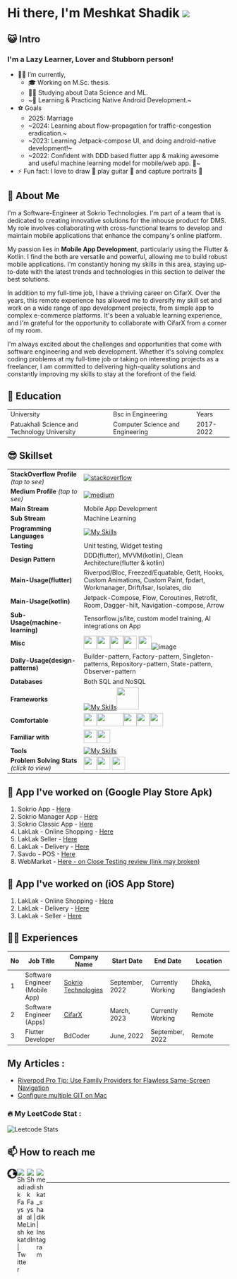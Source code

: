 # Hi there, I'm Meshkat Shadik  <img src="https://raw.githubusercontent.com/MartinHeinz/MartinHeinz/master/wave.gif" width="30px">


## 😺 Intro
### I'm a Lazy Learner, Lover and Stubborn person!
- 🤷‍♀️ I’m currently,
    - 🎓 Working on M.Sc. thesis.
    - 😶‍🌫️ Studying about Data Science and ML. 
    - ~📌 Learning & Practicing Native Android Development.~
- ⚽ Goals
    - 2025: Marriage 
    - ~2024: Learning about flow-propagation for traffic-congestion eradication.~
    - ~2023: Learning Jetpack-compose UI, and doing android-native development!~
    - ~2022: Confident with DDD based flutter app & making awesome and useful machine learning model for mobile/web app. 🥱~
- ⚡ Fun fact: I love to draw 🎨 play guitar 🎸 and capture portraits 📸


## 🎤 About Me

I'm a Software-Engineer at Sokrio Technologies. I'm part of a team that is dedicated to creating innovative solutions for the inhouse product for DMS. My role involves collaborating with cross-functional teams to develop and maintain mobile applications that enhance the company's online platform.

My passion lies in **Mobile App Development**, particularly using the Flutter & Kotlin. I find the both are versatile and powerful, allowing me to build robust mobile applications. I'm constantly honing my skills in this area, staying up-to-date with the latest trends and technologies in this section to deliver the best solutions.

In addition to my full-time job, I have a thriving career on CifarX. Over the years, this remote experience has allowed me to diversify my skill set and work on a wide range of app development projects, from simple app to complex e-commerce platforms. It's been a valuable learning experience, and I'm grateful for the opportunity to collaborate with CifarX from a corner of my room.

I'm always excited about the challenges and opportunities that come with software engineering and web development. Whether it's solving complex coding problems at my full-time job or taking on interesting projects as a freelancer, I am committed to delivering high-quality solutions and constantly improving my skills to stay at the forefront of the field.

## 🥇 Education
| | | |
|-|-|-|
|University|Bsc in Engineering| Years|
|Patuakhali Science and Technology University| Computer Science and Engineering| 2017-2022|


## 😎 Skillset

| | |
|-|-|
|**StackOverflow Profile** *(tap to see)*|<a href="https://stackoverflow.com/users/8539289/meshkat-shadik?tab=profile"><img height="30" alt="stackoverflow" src="https://github.com/Meshkat-Shadik/Meshkat-Shadik/assets/31488481/e1b92fa1-c45a-42d5-8feb-43a9d82aef0f"></a>| 
|**Medium Profile** *(tap to see)*|<a href="https://medium.com/@shadik14"><img height="30" alt="medium" src="https://cdn-icons-png.flaticon.com/512/5968/5968906.png"></a>|
| **Main Stream** | Mobile App Development |
| **Sub Stream** | Machine Learning |
| **Programming Languages** |[![My Skills](https://skillicons.dev/icons?i=dart,kotlin,c,js,python,cs&theme=dark)](https://skillicons.dev)|
| **Testing** | Unit testing, Widget testing |
| **Design Pattern** | DDD(flutter), MVVM(kotlin), Clean Architecture(flutter & kotlin) |
| **Main-Usage(flutter)** | Riverpod/Bloc, Freezed/Equatable, GetIt, Hooks, Custom Animations, Custom Paint, fpdart, Workmanager, Drift/Isar, Isolates, dio |
| **Main-Usage(kotlin)** | Jetpack-Compose, Flow, Coroutines, Retrofit, Room, Dagger-hilt, Navigation-compose, Arrow |
| **Sub-Usage(machine-learning)** | Tensorflow.js/lite, custom model training, AI integrations on App|
| **Misc** |<img src="https://github.com/Meshkat-Shadik/Meshkat-Shadik/assets/31488481/d795e687-cc84-4e9c-9a68-5b4e93162f5a" height="30" width="30"><img src="https://github.com/Meshkat-Shadik/Meshkat-Shadik/assets/31488481/dee50fcf-d270-402f-a310-53a5b25bff9e" height="30" width="30"><img src="https://avatars.slack-edge.com/2022-12-12/4499299866389_3f6b48b6614f27820d84_512.png" height="30" width="30"><img src="https://github.com/Meshkat-Shadik/Meshkat-Shadik/assets/31488481/e03d5621-ea81-475e-a929-ddbee73341e2" height="30" width="30">   <img width="30" height="30" src="https://github.com/Meshkat-Shadik/Meshkat-Shadik/assets/31488481/199b4ced-1f67-48ce-9e5f-95fa5fbd10ea"><img height="30" alt="image" src="https://github.com/Meshkat-Shadik/Meshkat-Shadik/assets/31488481/ccf4cd0f-036b-451d-a10e-bbc3390e2f0e">|
| **Daily-Usage(design-patterns)** | Builder-pattern, Factory-pattern, Singleton-patterns, Repository-pattern, State-pattern, Observer-pattern|
| **Databases** | Both SQL and NoSQL |
| **Frameworks** |[![My Skills](https://skillicons.dev/icons?i=flutter,nodejs,react&theme=dark)](https://skillicons.dev)<img src="https://user-images.githubusercontent.com/48350702/136327368-98272ce0-a1c5-4b61-89fc-32f2350a84ed.png" height="50" width="50">|
| **Comfortable** | <img src="https://logowik.com/content/uploads/images/tensorflow4903.jpg" width="30" height="30"><img src="https://encrypted-tbn0.gstatic.com/images?q=tbn:ANd9GcRMm3a9krUhkFr9ok_Ios7qoh8Q7318Nrf6MA&s" height="30" width="60"><img src="https://github.com/Meshkat-Shadik/WeatherApp-Kotlin/assets/31488481/3d52b4bb-e3b5-420f-9d8a-5f6eb8238cd1" height="30" width="30"><img src="https://5.imimg.com/data5/SELLER/Default/2023/10/354315633/KR/UQ/JO/64185218/mern-language-traning-500x500.png" height="30" width="30"><img src="https://bluemarkacademy.com/wp-content/uploads/2020/12/winform-logo.jpg" height="30" width="30"> |
| **Familiar with** |<img src="https://github.com/Meshkat-Shadik/WeatherApp-Kotlin/assets/31488481/41904601-8020-4da8-9f62-4ad7432791ff" width="30" height="30"><img src="https://cdn-icons-png.flaticon.com/512/5968/5968371.png" width="30" height="30">|
| **Tools** |[![My Skills](https://skillicons.dev/icons?i=git,bash,powershell,postman,prisma&theme=dark)](https://skillicons.dev) |
|**Problem Solving Stats** *(click to view)*|<a href="https://leetcode.com/shadik14/"><img src="https://github.com/Meshkat-Shadik/WeatherApp-Kotlin/assets/31488481/cca777fb-eae3-4a7f-a98c-747f9b959adf" width="30" height="30"></a><a href="https://codeforces.com/profile/Meshkat_Shadik"><img src="https://store-images.s-microsoft.com/image/apps.48094.14504742535903781.aedbca21-113a-48f4-b001-4204e73b22fc.503f883f-8339-4dc5-8609-81713a59281f" width="30" height="30"></a> <a href="https://judge.beecrowd.com/en/profile/143113"><img src="https://github.com/Meshkat-Shadik/WeatherApp-Kotlin/assets/31488481/d7f5e054-aca1-44f8-a789-d887ab363c1b" width="30" height="30"></a>|

## 👾 App I've worked on (Google Play Store Apk)
1. Sokrio App - [Here](https://play.google.com/store/apps/details?id=com.sokrio.sokrio_app&pcampaignid=web_share)
2. Sokrio Manager App - [Here](https://play.google.com/store/apps/details?id=com.sokrio.sokrio_manager&pcampaignid=web_share)
3. Sokrio Classic App - [Here](https://play.google.com/store/apps/details?id=com.sokrio.sokrio_classic&pcampaignid=web_share)
4. LakLak - Online Shopping - [Here](https://play.google.com/store/apps/details?id=tj.laklakmarket.ecommerce.app)
5. LakLak Seller - [Here](https://play.google.com/store/apps/details?id=tj.laklakmarket.seller.app)
6. LakLak - Delivery - [Here](https://play.google.com/store/apps/details?id=tj.laklakmarket.delivery.app)
7. Savdo - POS - [Here](https://play.google.com/store/apps/details?id=shop.savdo.pos.app&pcampaignid=web_share)
8. WebMarket - [Here - on Close Testing review (link may broken)](https://play.google.com/store/apps/details?id=tj.webmarket.ecom.app)

## 👾 App I've worked on (iOS App Store)
1. LakLak - Online Shopping - [Here](https://apps.apple.com/us/app/laklak-%D0%BE%D0%BD%D0%BB%D0%B0%D0%B9%D0%BD-%D0%BC%D0%B0%D0%B3%D0%B0%D0%B7%D0%B8%D0%BD/id6737066055)
2. LakLak - Delivery - [Here](https://apps.apple.com/us/app/laklak-delivery-app/id6737203177)
3. LakLak - Seller - [Here](https://apps.apple.com/us/app/laklak-seller-app/id6737203641)




## 👨‍💼 Experiences

| No | Job Title | Company Name | Start Date | End Date | Location |
| --- | --- | --- | --- | --- | --- |
| 1 | Software Engineer (Mobile App) | <a href="https://www.sokrio.com/">Sokrio Technologies</a> | September, 2022 | Currently Working | Dhaka, Bangladesh |
| 2 | Software Engineer (Apps) |<a href="https://cifarx.com/"> CifarX</a> | March, 2023 | Currently Working | Remote |
| 3 | Flutter Developer | BdCoder | June, 2022 | September, 2022 | Remote |



## My Articles : 
- <a href="https://medium.com/@shadik14/solving-state-isolation-in-flutter-navigation-scoped-providers-to-the-rescue-2c980640e4a5">Riverpod Pro Tip: Use Family Providers for Flawless Same-Screen Navigation</a>
- <a href="https://medium.com/@shadik14/multiple-git-on-mac-d899099da7b9">Configure multiple GIT on Mac</a>


### 🔥 My LeetCode Stat :
![Leetcode Stats](https://leetcard.jacoblin.cool/shadik14?theme=dark&font=Poppins&ext=activity)



## 📫 How to reach me

[<img align="left" alt="meshkat-shadik.github.io" width="22px" src="https://raw.githubusercontent.com/iconic/open-iconic/master/svg/globe.svg"/>][website]
[<img align="left" alt="Shadik Faysal Meshkat | Twitter" width="22px" src="https://cdn.jsdelivr.net/npm/simple-icons@v3/icons/facebook.svg" />][facebook]
[<img align="left" alt="Shadik Faysal | LinkedIn" width="22px" src="https://cdn.jsdelivr.net/npm/simple-icons@v3/icons/linkedin.svg" />][linkedin]
[<img align="left" alt="meshkat_shadik | Instagram" width="22px" src="https://cdn.jsdelivr.net/npm/simple-icons@v3/icons/instagram.svg" />][instagram]

<br />

---

[website]: https://meshkat-shadik.github.io/
[facebook]: https://facebook.com/shadik.faysalmeshkat/
[instagram]: https://instagram.com/meshkat_shadik
[linkedin]: https://linkedin.com/in/shadik-faysal-16ab62141



<!-- Reference-style links to logos -->
[dart-logo]: https://link-to-dart-logo
[kotlin-logo]: https://link-to-kotlin-logo
[c-logo]: https://camo.githubusercontent.com/0bfb677aa2ca85a2f47b19630364da252a6454f1d56ad8da74fbbe770298cd52/68747470733a2f2f6564656e742e6769746875622e696f2f537570657254696e7949636f6e732f696d616765732f7376672f63706c7573706c75732e737667
[js-logo]: https://link-to-js-logo
[python-logo]: https://link-to-python-logo
[csharp-logo]: https://link-to-csharp-logo
[flutter-logo]: https://link-to-flutter-logo
[jetpack-compose-logo]: https://blogger.googleusercontent.com/img/b/R29vZ2xl/AVvXsEjC97Z8BResg5dlPqczsRCFhP6zewWX0X0e7fVPG-G7PuUZwwZVsi9OPoqJYkgqT2h0FI95SsmWzVEgpt8b8HAqFiIxZ98TFtY4lE0b8UrtVJ2HrJebRwl6C9DslsQDl9KnBIrdHS6LtkY/s1600/jetpack+compose+icon_RGB.png
[nodejs-logo]: https://link-to-nodejs-logo
[reactjs-logo]: https://link-to-reactjs-logo
[react-native-logo]: https://link-to-react-native-logo
[swift-logo]: https://link-to-swift-logo
[postman-logo]: https://link-to-postman-logo
[jira-logo]: https://link-to-jira-logo
[slack-logo]: https://link-to-slack-logo
[linux-logo]: https://link-to-linux-logo


